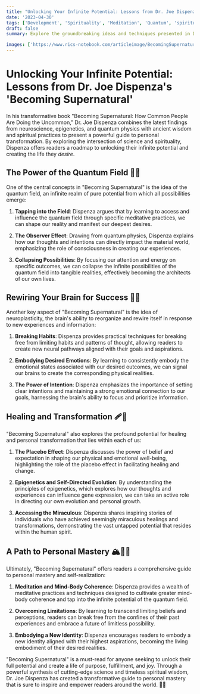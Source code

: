 ```yaml
---
title: "Unlocking Your Infinite Potential: Lessons from Dr. Joe Dispenza's 'Becoming Supernatural'"
date: '2023-04-30'
tags: ['Development', 'Spirituality', 'Meditation', 'Quantum', 'spiritual-practices']
draft: false
summary: Explore the groundbreaking ideas and techniques presented in Dr. Joe Dispenza's "Becoming Supernatural," a guide to unlocking your infinite potential and creating the life you desire. Discover how the intersection of science and spirituality can help you transcend limitations and achieve the extraordinary.

images: ['https://www.rics-notebook.com/articleimage/BecomingSupernatural.png']
---
```


# Unlocking Your Infinite Potential: Lessons from Dr. Joe Dispenza's 'Becoming Supernatural'

In his transformative book "Becoming Supernatural: How Common People Are Doing the Uncommon," Dr. Joe Dispenza combines the latest findings from neuroscience, epigenetics, and quantum physics with ancient wisdom and spiritual practices to present a powerful guide to personal transformation. By exploring the intersection of science and spirituality, Dispenza offers readers a roadmap to unlocking their infinite potential and creating the life they _desire_.

## The Power of the Quantum Field 🌌✨

One of the central concepts in "Becoming Supernatural" is the idea of the quantum field, an infinite realm of pure potential from which all possibilities emerge:

1. **Tapping into the Field**: Dispenza argues that by learning to access and influence the quantum field through specific meditative practices, we can shape our reality and manifest our deepest desires.

2. **The Observer Effect**: Drawing from quantum physics, Dispenza explains how our thoughts and intentions can directly impact the material world, emphasizing the role of consciousness in creating our experiences.

3. **Collapsing Possibilities**: By focusing our attention and energy on specific outcomes, we can collapse the infinite possibilities of the quantum field into tangible realities, effectively becoming the architects of our own lives.

## Rewiring Your Brain for Success 🧠💡

Another key aspect of "Becoming Supernatural" is the idea of neuroplasticity, the brain's ability to reorganize and rewire itself in response to new experiences and information:

1. **Breaking Habits**: Dispenza provides practical techniques for breaking free from limiting habits and patterns of thought, allowing readers to create new neural pathways aligned with their goals and aspirations.

2. **Embodying Desired Emotions**: By learning to consistently embody the emotional states associated with our desired outcomes, we can signal our brains to create the corresponding physical realities.

3. **The Power of Intention**: Dispenza emphasizes the importance of setting clear intentions and maintaining a strong emotional connection to our goals, harnessing the brain's ability to focus and prioritize information.

## Healing and Transformation 🩹🦋

"Becoming Supernatural" also explores the profound potential for healing and personal transformation that lies within each of us:

1. **The Placebo Effect**: Dispenza discusses the power of belief and expectation in shaping our physical and emotional well-being, highlighting the role of the placebo effect in facilitating healing and change.

2. **Epigenetics and Self-Directed Evolution**: By understanding the principles of epigenetics, which explores how our thoughts and experiences can influence gene expression, we can take an active role in directing our own evolution and personal growth.

3. **Accessing the Miraculous**: Dispenza shares inspiring stories of individuals who have achieved seemingly miraculous healings and transformations, demonstrating the vast untapped potential that resides within the human spirit.

## A Path to Personal Mastery 🏔️🧗‍♂️

Ultimately, "Becoming Supernatural" offers readers a comprehensive guide to personal mastery and self-realization:

1. **Meditation and Mind-Body Coherence**: Dispenza provides a wealth of meditative practices and techniques designed to cultivate greater mind-body coherence and tap into the infinite potential of the quantum field.

2. **Overcoming Limitations**: By learning to transcend limiting beliefs and perceptions, readers can break free from the confines of their past experiences and embrace a future of limitless possibility.

3. **Embodying a New Identity**: Dispenza encourages readers to embody a new identity aligned with their highest aspirations, becoming the living embodiment of their desired realities.

"Becoming Supernatural" is a must-read for anyone seeking to unlock their full potential and create a life of purpose, fulfillment, and joy. Through a powerful synthesis of cutting-edge science and timeless spiritual wisdom, Dr. Joe Dispenza has created a transformative guide to personal mastery that is sure to inspire and empower readers around the world. 🌟🔑
